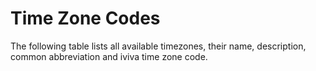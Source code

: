 

<a name='timezonecodes'></a>

# Time Zone Codes

The following table lists all available timezones, their name, description, common abbreviation and iviva time zone code.

